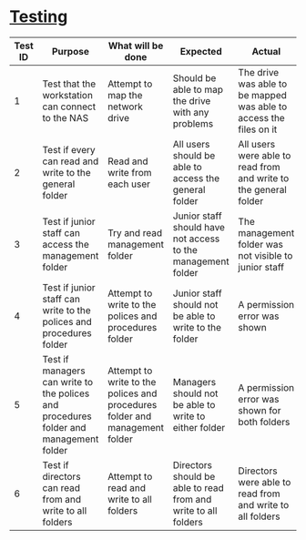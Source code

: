 # <u>**Testing**</u>

| Test ID | Purpose                                                                              | What will be done                                                           | Expected                                                       | Actual                                                              |
|---------|--------------------------------------------------------------------------------------|-----------------------------------------------------------------------------|----------------------------------------------------------------|---------------------------------------------------------------------|
| 1       | Test that the workstation can connect to the NAS                                      | Attempt to map the network drive                                            | Should be able to map the drive with any problems              | The drive was able to be mapped was able to access the files on it |
| 2       | Test if every can read and write to the general folder                               | Read and write from each user                                               | All users should be able to access the general folder          | All users were able to read from and write to the general folder     |
| 3       | Test if junior staff can access the management folder                                | Try and read management folder                                              | Junior staff should have not access to the management folder   | The management folder was not visible to junior staff                |
| 4       | Test if junior staff can write to the polices and procedures folder                  | Attempt to write to the polices and procedures folder                       | Junior staff should not be able to write to the folder         | A permission error was shown                                         |
| 5       | Test if managers can write to the polices and procedures folder and management folder | Attempt to write to the polices and procedures folder and management folder | Managers should not be able to write to either folder           | A permission error was shown for both folders                        |
| 6       | Test if directors can read from and write to all folders                             | Attempt to read and write to all folders                                    | Directors should be able to read from and write to all folders | Directors were able to read from and write to all folders           |
